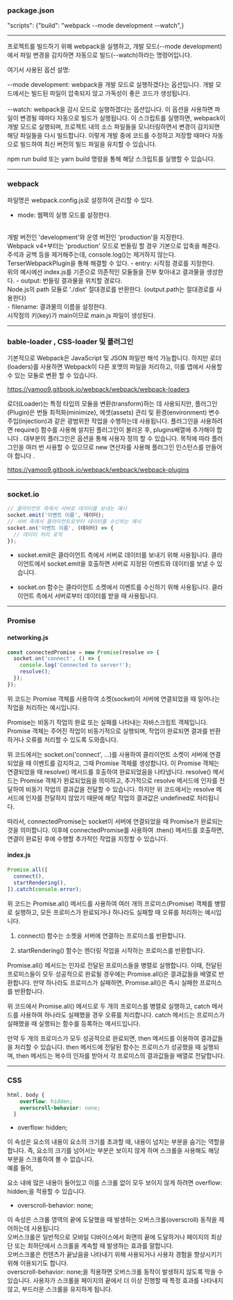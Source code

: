 



### package.json

"scripts": {"build": "webpack --mode development --watch",}
<br>

***

프로젝트를 빌드하기 위해 webpack을 실행하고, 개발 모드(--mode development)에서 파일 변경을 감지하면 자동으로 빌드(--watch)하라는 명령어입니다.

여기서 사용된 옵션 설명:

--mode development: webpack을 개발 모드로 실행하겠다는 옵션입니다. 개발 모드에서는 빌드된 파일이 압축되지 않고 가독성이 좋은 코드가 생성됩니다.
<br>
<br>
--watch: webpack을 감시 모드로 실행하겠다는 옵션입니다. 이 옵션을 사용하면 파일이 변경될 때마다 자동으로 빌드가 실행됩니다.
이 스크립트를 실행하면, webpack이 개발 모드로 실행되며, 프로젝트 내의 소스 파일들을 모니터링하면서 변경이 감지되면 해당 파일들을 다시 빌드합니다. 이렇게 개발 중에 코드를 수정하고 저장할 때마다 자동으로 빌드하여 최신 버전의 빌드 파일을 유지할 수 있습니다.

npm run build 또는 yarn build 명령을 통해 해당 스크립트를 실행할 수 있습니다.

***

### webpack

파일명은 webpack.config.js로 설정하여 관리할 수 있다.

- mode: 웹팩의 실행 모드를 설정한다. 
<br>
개발 버전인 'development'와 운영 버전인 'production'을 지정한다.
<br>
Webpack v4+부터는 'production' 모드로 번들링 할 경우 기본으로 압축을 해준다.
<br>
주석과 공백 등을 제거해주는데, console.log()는 제거하지 않는다.
TerserWebpackPlugin을 통해 해결할 수 있다.
- entry: 시작점 경로를 지정한다.
<br>
위의 예시에선 index.js를 기준으로 의존적인 모듈들을 전부 찾아내고 결과물을 생성한다.
- output: 번들링 결과물을 위치할 경로다.
<br>
Node.js의 path 모듈로 './dist' 절대경로를 반환한다. (output.path는 절대경로를 사용한다)
<br>
- filename: 결과물의 이름을 설정한다. 
<br>시작점의 키(key)가 main이므로 main.js 파일이 생성된다.

---

### bable-loader , CSS-loader 및 플러그인

기본적으로 Webpack은 JavaScript 및 JSON 파일만 해석 가능합니다. 하지만 로더(loaders)를 사용하면 Webpack이 다른 포멧의 파일을 처리하고, 이를 앱에서 사용할 수 있는 모듈로 변환 할 수 있습니다.

https://yamoo9.gitbook.io/webpack/webpack/webpack-loaders


로더(Loader)는 특정 타입의 모듈을 변환(transform)하는 데 사용되지만, 플러그인(Plugin)은 번들 최적화(minimize), 에셋(assets) 관리 및 환경(environment) 변수 주입(injection)과 같은 광범위한 작업을 수행하는데 사용됩니다.
플러그인을 사용하려면 require() 함수를 사용해 설치된 플러그인이 불러온 후, plugins배열에 추가해야 합니다 . 대부분의 플러그인은 옵션을 통해 사용자 정의 할 수 있습니다. 목적에 따라 플러그인을 여러 번 사용할 수 있으므로 new 연산자를 사용해 플러그인 인스턴스를 만들어야 합니다 .

https://yamoo9.gitbook.io/webpack/webpack/webpack-plugins

---

### socket.io 

```js
// 클라이언트 측에서 서버로 데이터를 보내는 예시
socket.emit('이벤트 이름', 데이터);
// 서버 측에서 클라이언트로부터 데이터를 수신하는 예시
socket.on('이벤트 이름', (데이터) => {
  // 데이터 처리 로직
});
```
- socket.emit은 클라이언트 측에서 서버로 데이터를 보내기 위해 사용됩니다. 클라이언트에서 socket.emit을 호출하면 서버로 지정된 이벤트와 데이터를 보낼 수 있습니다.

- socket.on 함수는 클라이언트 소켓에서 이벤트를 수신하기 위해 사용됩니다. 클라이언트 측에서 서버로부터 데이터를 받을 때 사용됩니다.

---

### Promise

#### networking.js
```js
const connectedPromise = new Promise(resolve => {
  socket.on('connect', () => {
    console.log('Connected to server!');
    resolve();
  });
});
```
위 코드는 Promise 객체를 사용하여 소켓(socket)이 서버에 연결되었을 때 일어나는 작업을 처리하는 예시입니다.

Promise는 비동기 작업의 완료 또는 실패를 나타내는 자바스크립트 객체입니다. Promise 객체는 주어진 작업이 비동기적으로 실행되며, 작업이 완료되면 결과를 반환하거나 오류를 처리할 수 있도록 도와줍니다.

위 코드에서는 socket.on('connect', ...)를 사용하여 클라이언트 소켓이 서버에 연결되었을 때 이벤트를 감지하고, 그때 Promise 객체를 생성합니다. 이 Promise 객체는 연결되었을 때 resolve() 메서드를 호출하여 완료되었음을 나타냅니다. resolve() 메서드는 Promise 객체가 완료되었음을 의미하고, 추가적으로 resolve 메서드에 인자를 전달하여 비동기 작업의 결과값을 전달할 수 있습니다. 하지만 위 코드에서는 resolve 메서드에 인자를 전달하지 않았기 때문에 해당 작업의 결과값은 undefined로 처리됩니다.

따라서, connectedPromise는 socket이 서버에 연결되었을 때 Promise가 완료되는 것을 의미합니다. 이후에 connectedPromise를 사용하여 .then() 메서드를 호출하면, 연결이 완료된 후에 수행할 추가적인 작업을 지정할 수 있습니다.


#### index.js
```js
Promise.all([
  connect(),
  startRendering(),
]).catch(console.error);
```
위 코드는 Promise.all() 메서드를 사용하여 여러 개의 프로미스(Promise) 객체를 병렬로 실행하고, 모든 프로미스가 완료되거나 하나라도 실패할 때 오류를 처리하는 예시입니다.

1. connect() 함수는 소켓을 서버에 연결하는 프로미스를 반환합니다.

2. startRendering() 함수는 렌더링 작업을 시작하는 프로미스를 반환합니다.

Promise.all() 메서드는 인자로 전달된 프로미스들을 병렬로 실행합니다. 이때, 전달된 프로미스들이 모두 성공적으로 완료될 경우에는 Promise.all()은 결과값들을 배열로 반환합니다. 만약 하나라도 프로미스가 실패하면, Promise.all()은 즉시 실패한 프로미스를 반환합니다.

위 코드에서 Promise.all() 메서드로 두 개의 프로미스를 병렬로 실행하고, catch 메서드를 사용하여 하나라도 실패했을 경우 오류를 처리합니다. catch 메서드는 프로미스가 실패했을 때 실행되는 함수를 등록하는 메서드입니다.

만약 두 개의 프로미스가 모두 성공적으로 완료되면, then 메서드를 이용하여 결과값들을 처리할 수 있습니다. then 메서드에 전달된 함수는 프로미스가 성공했을 때 실행되며, then 메서드는 복수의 인자를 받아서 각 프로미스의 결과값들을 배열로 전달합니다.

---

### CSS

```css
html, body {
    overflow: hidden;
    overscroll-behavior: none;
  }
```

- overflow: hidden;

이 속성은 요소의 내용이 요소의 크기를 초과할 때, 내용이 넘치는 부분을 숨기는 역할을 합니다. 즉, 요소의 크기를 넘어서는 부분은 보이지 않게 하며 스크롤을 사용해도 해당 부분을 스크롤하여 볼 수 없습니다.
<br>
예를 들어, <div> 요소 내에 많은 내용이 들어있고 이를 스크롤 없이 모두 보이지 않게 하려면 overflow: hidden;을 적용할 수 있습니다.

- overscroll-behavior: none;

이 속성은 스크롤 영역의 끝에 도달했을 때 발생하는 오버스크롤(overscroll) 동작을 제어하는데 사용됩니다.
<br>
오버스크롤은 일반적으로 모바일 디바이스에서 화면의 끝에 도달하거나 페이지의 최상단 또는 최하단에서 스크롤을 계속할 때 발생하는 효과를 말합니다. 
<br>
오버스크롤은 컨텐츠가 끝났음을 나타내기 위해 사용되거나 사용자 경험을 향상시키기 위해 이용되기도 합니다.
<br>
overscroll-behavior: none;을 적용하면 오버스크롤 동작이 발생하지 않도록 막을 수 있습니다. 사용자가 스크롤을 페이지의 끝에서 더 이상 진행할 때 특정 효과를 나타내지 않고, 부드러운 스크롤을 유지하게 됩니다.